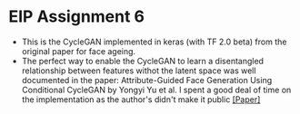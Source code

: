 # EIP Assignment 6
- This is the CycleGAN implemented in keras (with TF 2.0 beta) from the original paper for face ageing.
- The perfect way to enable the CycleGAN to learn a disentangled relationship between features withot the latent space was well documented in the paper: Attribute-Guided Face Generation Using Conditional CycleGAN by Yongyi Yu et al. I spent a good deal of time on the implementation as the author's didn't make it public [[Paper]](https://arxiv.org/pdf/1705.09966v2.pdf)
